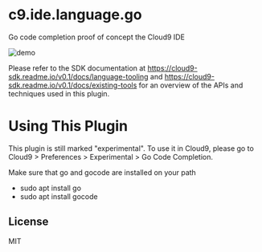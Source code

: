 # c9.ide.language.go

Go code completion proof of concept the Cloud9 IDE

![demo](image.gif)

Please refer to the SDK documentation at
https://cloud9-sdk.readme.io/v0.1/docs/language-tooling and
https://cloud9-sdk.readme.io/v0.1/docs/existing-tools
for an overview of the APIs and techniques used in this plugin.

# Using This Plugin

This plugin is still marked "experimental". To use it in Cloud9,
please go to Cloud9 > Preferences > Experimental > Go Code Completion.

Make sure that go and gocode are installed on your path
- sudo apt install go
- sudo apt install gocode

## License

MIT
